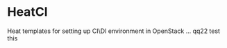 HeatCI
======

Heat templates for setting up CI\DI environment in OpenStack
...
qq22
test this
    
